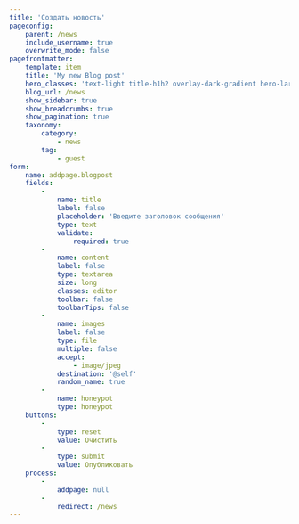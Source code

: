 ```yaml
---
title: 'Создать новость'
pageconfig:
    parent: /news
    include_username: true
    overwrite_mode: false
pagefrontmatter:
    template: item
    title: 'My new Blog post'
    hero_classes: 'text-light title-h1h2 overlay-dark-gradient hero-large parallax'
    blog_url: /news
    show_sidebar: true
    show_breadcrumbs: true
    show_pagination: true
    taxonomy:
        category:
            - news
        tag:
            - guest
form:
    name: addpage.blogpost
    fields:
        -
            name: title
            label: false
            placeholder: 'Введите заголовок сообщения'
            type: text
            validate:
                required: true
        -
            name: content
            label: false
            type: textarea
            size: long
            classes: editor
            toolbar: false
            toolbarTips: false
        -
            name: images
            label: false
            type: file
            multiple: false
            accept:
                - image/jpeg
            destination: '@self'
            random_name: true
        -
            name: honeypot
            type: honeypot
    buttons:
        -
            type: reset
            value: Очистить
        -
            type: submit
            value: Опубликовать
    process:
        -
            addpage: null
        -
            redirect: /news
---
```


